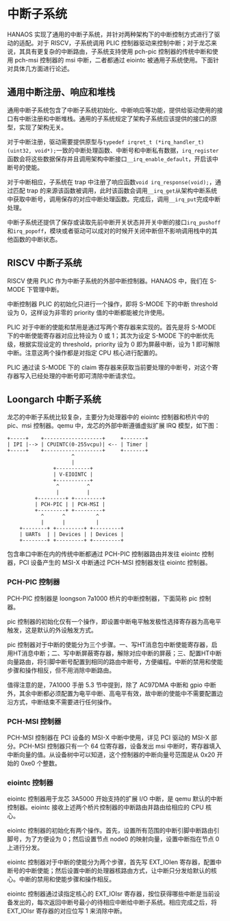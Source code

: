 # 中断子系统

HANAOS 实现了通用的中断子系统，并针对两种架构下的中断控制方式进行了驱动的适配。对于 RISCV，子系统调用 PLIC 控制器驱动来控制中断；对于龙芯来说，其具有更复杂的中断路由，子系统支持使用 pch-pic 控制器的传统中断和使用 pch-msi 控制器的 msi 中断，二者都通过 eiointc 被通用子系统使用。下面针对具体几方面进行论述。

## 通用中断注册、响应和堆栈

通用中断子系统包含了中断子系统初始化、中断响应等功能，提供给驱动使用的接口有中断注册和中断堆栈。通用的子系统规定了架构子系统应该提供的接口的原型，实现了架构无关。

对于中断注册，驱动需要提供原型与`typedef irqret_t (*irq_handler_t)(uint32, void*);`一致的中断处理函数、中断号和中断私有数据，`irq_register`函数会将这些数据保存并且调用架构中断接口`__irq_enable_default`，开启该中断号的使能。

对于中断相应，子系统在 trap 中注册了响应函数`void irq_response(void);`，通过匹配 trap 的来源该函数被调用，此时该函数会调用`__irq_get`从架构中断系统中获取中断号，调用保存的对应中断处理函数。完成后，调用`__irq_put`完成中断处理。

中断子系统还提供了保存或读取先前中断开关状态并开关中断的接口`irq_pushoff`和`irq_popoff`，模块或者驱动可以成对的时候开关闭中断但不影响调用栈中的其他函数的中断状态。

## RISCV 中断子系统

RISCV 使用 PLIC 作为中断子系统的外部中断控制器。HANAOS 中，我们在 S-MODE 下管理中断。

中断控制器 PLIC 的初始化只进行一个操作，即将 S-MODE 下的中断 threshold 设为 0，这样设为非零的 priority 值的中断都能被允许使用。

PLIC 对于中断的使能和禁用是通过写两个寄存器来实现的。首先是将 S-MODE 下的中断使能寄存器对应比特设为 0 或 1；其次为设定 S-MODE 下的中断优先级，根据实现设定的 threshold，priority 设为 0 即为屏蔽中断，设为 1 即可解除中断。注意这两个操作都是对指定 CPU 核心进行配置的。

PLIC 通过读 S-MODE 下的 claim 寄存器来获取当前要处理的中断号，对这个寄存器写入已经处理的中断号即可清除中断请求位。

## Loongarch 中断子系统

龙芯的中断子系统比较复杂，主要分为处理器中的 eiointc 控制器和桥片中的 pic、msi 控制器。qemu 中，龙芯的外部中断遵循虚拟扩展 IRQ 模型，如下图：

```
+-----+    +-------------------+     +-------+
| IPI |--> | CPUINTC(0-255vcpu)| <-- | Timer |
+-----+    +-------------------+     +-------+
                     ^
                     |
               +-----------+
               | V-EIOINTC |
               +-----------+
                ^         ^
                |         |
         +---------+ +---------+
         | PCH-PIC | | PCH-MSI |
         +---------+ +---------+
           ^      ^          ^
           |      |          |
    +--------+ +---------+ +---------+
    | UARTs  | | Devices | | Devices |
    +--------+ +---------+ +---------+
```

包含串口中断在内的传统中断都通过 PCH-PIC 控制器路由并发往 eiointc 控制器，PCI 设备产生的 MSI-X 中断通过 PCH-MSI 控制器发往 eiointc 控制器。

### PCH-PIC 控制器

PCH-PIC 控制器是 loongson 7a1000 桥片的中断控制器，下面简称 pic 控制器。

pic 控制器的初始化仅有一个操作，即设置中断电平触发极性选择寄存器为高电平触发，这是默认的外设触发方式。

pic 控制器对于中断的使能分为三个步骤。一、写HT消息包中断使能寄存器，启用HT消息中断；二、写中断屏蔽寄存器，解除对应中断的屏蔽；三、配置HT中断向量路由，将引脚中断号配置到相同的路由中断号，方便编程。中断的禁用和使能步骤和操作相反，但不用消除中断路由。

值得注意的是，7A1000 手册 5.3 节中提到，除了 AC97DMA 中断和 gpio 中断外，其余中断都必须配置为电平中断、高电平有效，故中断的使能中不需要配置边沿方式，中断结束不需要进行任何操作。

### PCH-MSI 控制器

PCH-MSI 控制器在 PCI 设备的 MSI-X 中断中使用，详见 PCI 驱动的 MSI-X 部分。PCH-MSI 控制器只有一个 64 位寄存器，设备发出 msi 中断时，寄存器填入中断向量的值。从设备树中可以知道，这个控制器的中断向量号范围是从 0x20 开始的 0xe0 个整数。

### eiointc 控制器

eiointc 控制器用于龙芯 3A5000 开始支持的扩展 I/O 中断，是 qemu 默认的中断控制器。eiointc 接收上述两个桥片控制器的中断路由并路由给相应的 CPU 核心。

eiointc 控制器的初始化有两个操作。首先，设置所有范围的中断引脚中断路由引脚号，为了方便设为 0；然后设置节点 node0 的映射向量，设置中断指在节点 0 上进行分发。

eiointc 控制器对于中断的使能分为两个步骤，首先写 EXT_IOIen 寄存器，配置中断号的中断使能；然后设置中断的处理器核路由方式，让中断只分发给默认的核心。中断的禁用和使能步骤和操作相反。

eiointc 控制器通过读指定核心的 EXT_IOIsr 寄存器，按位获得哪些中断是当前设备发出的，每次返回中断号最小的待相应中断给中断子系统。相应完成之后，将 EXT_IOIsr 寄存器的对应位写 1 来消除中断。